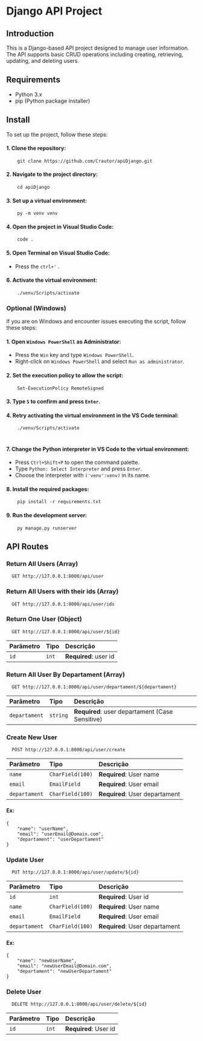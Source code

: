 # Django API Project

## Introduction
This is a Django-based API project designed to manage user information. The API supports basic CRUD operations including creating, retrieving, updating, and deleting users.

## Requirements
- Python 3.x
- pip (Python package installer)

## Install
To set up the project, follow these steps:

#### 1. Clone the repository:

````
    git clone https://github.com/Crautor/apiDjango.git
````

#### 2. Navigate to the project directory:
````
    cd apiDjango
````

#### 3. Set up a virtual environment:
````
    py -m venv venv
````
#### 4. Open the project in Visual Studio Code:
````
    code .
````
#### 5. Open Terminal on Visual Studio Code:
- Press the `ctrl+'` .

#### 6. Activate the virtual environment:
````
    ./venv/Scripts/activate
````

### Optional (Windows)
If you are on Windows and encounter issues executing the script, follow these steps:

#### 1. Open ``Windows PowerShell`` as Administrator:

- Press the `Win` key and type `Windows PowerShell`.
- Right-click on `Windows PowerShell` and select `Run as administrator`.


#### 2. Set the execution policy to allow the script:

````
    Set-ExecutionPolicy RemoteSigned
````
    
#### 3. Type `S` to confirm and press `Enter`.

#### 4. Retry activating the virtual environment in the VS Code terminal:

````
    ./venv/Scripts/activate
````

#

#### 7. Change the Python interpreter in VS Code to the virtual environment:

- Press `Ctrl+Shift+P` to open the command palette.
- Type `Python: Select Interpreter` and press `Enter`.
- Choose the interpreter with `('venv':venv)` in its name.

#### 8. Install the required packages:

````
    pip install -r requirements.txt
````

#### 9. Run the development server:

````
    py manage.py runserver
````


## API Routes

### Return All Users (Array)

```http
  GET http://127.0.0.1:8000/api/user
```
### Return All Users with their ids (Array)

```http
  GET http://127.0.0.1:8000/api/user/ids
```

### Return One User (Object)

```http
  GET http://127.0.0.1:8000/api/user/${id}
```

| Parâmetro   | Tipo       | Descrição                                   |
| :---------- | :--------- | :------------------------------------------ |
| `id`      | `int` | **Required**: user id |


### Return All User By Departament (Array)

```http
  GET http://127.0.0.1:8000/api/user/departament/${departament}
```

| Parâmetro   | Tipo       | Descrição                                   |
| :---------- | :--------- | :------------------------------------------ |
| `departament`      | `string` | **Required**: user departament (Case Sensitive) |


### Create New User

```http
  POST http://127.0.0.1:8000/api/user/create
```

| Parâmetro    | Tipo       | Descrição                                   |
| :----------  | :--------- | :------------------------------------------ |
| `name`       | `CharField(100)` | **Required**: User name |
| `email`      | `EmailField` | **Required**: User email |
| `departament`| `CharField(100)` | **Required**: User departament |
   
#### Ex:
````
{
    "name": "userName",
    "email": "userEmail@Domain.com",
    "departament": "userDepartament"
}
````

### Update User

```http
  PUT http://127.0.0.1:8000/api/user/update/${id}
```

| Parâmetro    | Tipo       | Descrição                                   |
| :----------  | :--------- | :------------------------------------------ |
| `id`       | `int` | **Required**: User id |
| `name`       | `CharField(100)` | **Required**: User name |
| `email`      | `EmailField` | **Required**: User email |
| `departament`| `CharField(100)` | **Required**: User departament |
   
#### Ex:
````
{
    "name": "newUserName",
    "email": "newUserEmail@Domain.com",
    "departament": "newUserDepartament"
}
````


### Delete User
```http
  DELETE http://127.0.0.1:8000/api/user/delete/${id}
```

| Parâmetro    | Tipo       | Descrição                                   |
| :----------  | :--------- | :------------------------------------------ |
| `id`       | `int` | **Required**: User id |

